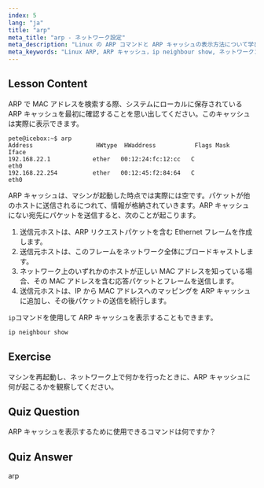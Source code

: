 ```yaml
---
index: 5
lang: "ja"
title: "arp"
meta_title: "arp - ネットワーク設定"
meta_description: "Linux の ARP コマンドと ARP キャッシュの表示方法について学びます。ネットワーク通信における ARP の役割を理解しましょう。ARP の初心者向けガイドです。"
meta_keywords: "Linux ARP, ARP キャッシュ，ip neighbour show, ネットワークコマンド，Linux ネットワーキング，初心者向け Linux, Linux チュートリアル"
---
```


## Lesson Content

ARP で MAC アドレスを検索する際、システムにローカルに保存されている ARP キャッシュを最初に確認することを思い出してください。このキャッシュは実際に表示できます。

```
pete@icebox:~$ arp
Address                  HWtype  HWaddress           Flags Mask            Iface
192.168.22.1            ether   00:12:24:fc:12:cc   C                     eth0
192.168.22.254          ether   00:12:45:f2:84:64   C                     eth0
```

ARP キャッシュは、マシンが起動した時点では実際には空です。パケットが他のホストに送信されるにつれて、情報が格納されていきます。ARP キャッシュにない宛先にパケットを送信すると、次のことが起こります。

1. 送信元ホストは、ARP リクエストパケットを含む Ethernet フレームを作成します。
2. 送信元ホストは、このフレームをネットワーク全体にブロードキャストします。
3. ネットワーク上のいずれかのホストが正しい MAC アドレスを知っている場合、その MAC アドレスを含む応答パケットとフレームを送信します。
4. 送信元ホストは、IP から MAC アドレスへのマッピングを ARP キャッシュに追加し、その後パケットの送信を続行します。

`ip`コマンドを使用して ARP キャッシュを表示することもできます。

```bash
ip neighbour show
```

## Exercise

マシンを再起動し、ネットワーク上で何かを行ったときに、ARP キャッシュに何が起こるかを観察してください。

## Quiz Question

ARP キャッシュを表示するために使用できるコマンドは何ですか？

## Quiz Answer

arp
